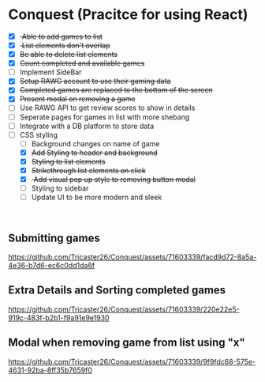 # Conquest (Pracitce for using React)

- [x] <strike> Able to add games to list</strike>
- [x] <strike> List elements don't overlap</strike>
- [x] <strike>Be able to delete list elements</strike>
- [x] <strike>Count completed and available games</strike>
- [ ] Implement SideBar
- [x] <strike>Setup RAWG account to use their gaming data</strike>
- [x] <strike>Completed games are replaced to the bottom of the screen</strike>
- [x] <strike>Present modal on removing a game</strike>
- [ ] Use RAWG API to get review scores to show in details
- [ ] Seperate pages for games in list with more shebang
- [ ] Integrate with a DB platform to store data
- [ ] CSS styling
  - [ ] Background changes on name of game
  - [x] <strike>Add Styling to header and background</strike>
  - [x] <strike>Styling to list elements</strike>
  - [x] <strike>Strikethrough list elements on click</strike>
  - [x] <strike> Add visual pop up style to removing button modal</strike>
  - [ ] Styling to sidebar
  - [ ] Update UI to be more modern and sleek

<br />

## Submitting games

https://github.com/Tricaster26/Conquest/assets/71603339/facd9d72-8a5a-4e36-b7d6-ec6c0dd1da6f

## Extra Details and Sorting completed games

https://github.com/Tricaster26/Conquest/assets/71603339/220e22e5-919c-483f-b2b1-f9a91e9e1930

## Modal when removing game from list using "x"

https://github.com/Tricaster26/Conquest/assets/71603339/9f9fdc68-575e-4631-92ba-8ff35b7659f0
